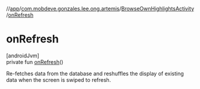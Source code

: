 //[app](../../../index.md)/[com.mobdeve.gonzales.lee.ong.artemis](../index.md)/[BrowseOwnHighlightsActivity](index.md)/[onRefresh](on-refresh.md)

# onRefresh

[androidJvm]\
private fun [onRefresh](on-refresh.md)()

Re-fetches data from the database and reshuffles the display of existing data when the screen is swiped to refresh.
